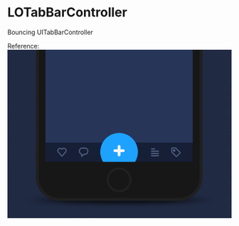 # LOTabBarController
Bouncing UITabBarController

Reference:
![sample](/Screenshots/Reference/ref.gif)
